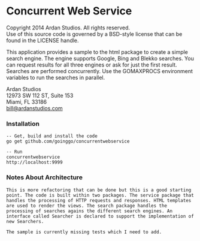 # Concurrent Web Service

Copyright 2014 Ardan Studios. All rights reserved.  
Use of this source code is governed by a BSD-style license that can be found in the LICENSE handle.

This application provides a sample to the html package to create a simple search engine. The engine supports Google, Bing and Blekko searches. You can request results for all three engines or ask for just the first result. Searches are performed concurrently. Use the GOMAXPROCS environment variables to run the searches in parallel.

Ardan Studios  
12973 SW 112 ST, Suite 153  
Miami, FL 33186  
bill@ardanstudios.com

### Installation

	-- Get, build and install the code
	go get github.com/goinggo/concurrentwebservice
		
	-- Run
	concurrentwebservice
	http://localhost:9999

### Notes About Architecture

	This is more refactoring that can be done but this is a good starting point. The code is built within two packages. The service package that handles the processing of HTTP requests and responses. HTML templates are used to render the views. The search package handles the processing of searches agains the different search engines. An interface called Searcher is declared to support the implementation of new Searchers.

	The sample is currently missing tests which I need to add.
